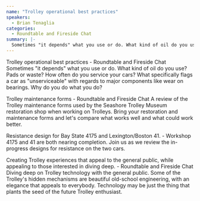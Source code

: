 ```yaml
---
name: "Trolley operational best practices"
speakers:
  - Brian Tenaglia
categories:
  - Roundtable and Fireside Chat
summary: |-
  Sometimes "it depends" what you use or do. What kind of oil do you use? Pads or waste? How often do you service your cars? What specifically flags a car as "unserviceable" with regards to major components like wear on bearings. Why do you do what you do?"
---
```


Trolley operational best practices - Roundtable and Fireside Chat
Sometimes "it depends" what you use or do. What kind of oil do you use? Pads or waste? How often do you service your cars? What specifically flags a car as "unserviceable" with regards to major components like wear on bearings. Why do you do what you do?

Trolley maintenance forms - Roundtable and Fireside Chat
A review of the Trolley maintenance forms used by the Seashore Trolley Museum restoration shop when working on Trolleys. Bring your restoration and maintenance forms and let's compare what works well and what could work better.

Resistance design for Bay State 4175 and Lexington/Boston 41. - Workshop
4175 and 41 are both nearing completion. Join us as we review the in-progress designs for resistance on the two cars.

Creating Trolley experiences that appeal to the general public, while appealing to those interested in diving deep. - Roundtable and Fireside Chat
Diving deep on Trolley technology with the general public. Some of the Trolley's hidden mechanisms are beautiful old-school engineering, with an elegance that appeals to everybody. Technology may be just the thing that plants the seed of the future Trolley enthusiast.